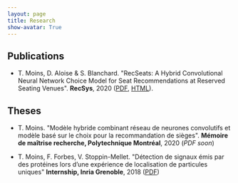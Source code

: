 ```yaml
---
layout: page
title: Research
show-avatar: True
---
```


## Publications

* T. Moins, D. Aloise & S. Blanchard. "RecSeats: A Hybrid Convolutional Neural Network Choice Model for Seat Recommendations at Reserved Seating Venues". **RecSys**, 2020 ([PDF](http://www.perceptionstudies.com/papers/Moins_2020.pdf), [HTML](https://dl.acm.org/doi/fullHtml/10.1145/3383313.3412263)). 


## Theses

* T. Moins. "Modèle hybride combinant réseau de neurones convolutifs et modèle basé sur le choix pour la recommandation de sièges". **Mémoire de maîtrise recherche, Polytechnique Montréal**, 2020 (*PDF soon*)

* T. Moins, F. Forbes, V. Stoppin-Mellet. "Détection de signaux émis par des protéines lors d’une expérience de localisation de particules uniques" **Internship, Inria Grenoble**, 2018 ([PDF](https://hal.archives-ouvertes.fr/hal-02970036/document)) 
